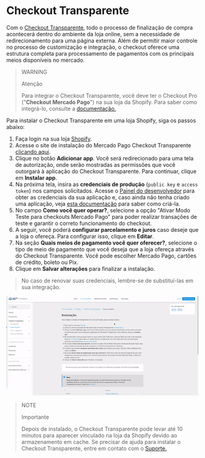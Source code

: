 # Checkout Transparente

Com o [Checkout Transparente](/developers/pt/docs/checkout-api/landing), todo o processo de finalização de compra acontecerá dentro do ambiente da loja online, sem a necessidade de redirecionamento para uma página externa. Além de permitir maior controle no processo de customização e integração, o checkout oferece uma estrutura completa para processamento de pagamentos com os principais meios disponíveis no mercado. 

> WARNING
>
> Atenção
>
> Para integrar o Checkout Transparente, você deve ter o Checkout Pro ("**Checkout Mercado Pago**") na sua loja da Shopify. Para saber como integrá-lo, consulte a [documentação.](/developers/pt/docs/shopify/integration-configuration/checkout-pro)

Para instalar o Checkout Transparente em uma loja Shopify, siga os passos abaixo:

1. Faça login na sua loja [Shopify](https://accounts.shopify.com/store-login).
2. Acesse o site de instalação do Mercado Pago Checkout Transparente [clicando aqui](https://apps.shopify.com/checkout-transparente-mp).
3. Clique no botão **Adicionar app**. Você será redirecionado para uma tela de autorização, onde serão mostradas as permissões que você outorgará à aplicação do Checkout Transparente. Para continuar, clique em **Instalar app**. 
4. Na próxima tela, insira as **credenciais de produção** (`public key` e `access token`) nos campos solicitados. Acesse o [Painel do desenvolvedor](https://www.mercadopago.com.ar/developers/panel) para obter as credenciais da sua aplicação e, caso ainda não tenha criado uma aplicação, veja [esta documentação](/developers/pt/docs/shopify/additional-content/your-integrations/introduction) para saber como criá-la. 
5. No campo **Como você quer operar?**, selecione a opção "Ativar Modo Teste para checkouts Mercado Pago" para poder realizar transações de teste e garantir o correto funcionamento do checkout.
6. A seguir, você poderá **configurar parcelamento e juros** caso deseje que a loja o ofereça. Para configurar isso, clique em **Editar**.
7. Na seção **Quais meios de pagamento você quer oferecer?**, selecione o tipo de meio de pagamento que você deseja que a loja ofereça através do Checkout Transparente. Você pode escolher Mercado Pago, cartões de crédito, boleto ou Pix.
8. Clique em **Salvar alterações** para finalizar a instalação.

> No caso de renovar suas credenciais, lembre-se de substituí-las em sua integração.

![installation choapi](/images/shopify/configurar-chotransparente-pt.gif)

> NOTE
>
> Importante
>
> Depois de instalado, o Checkout Transparente pode levar até 10 minutos para aparecer vinculado na loja da Shopify devido ao armazenamento em cache. Se precisar de ajuda para instalar o Checkout Transparente, entre em contato com o [Suporte.](https://www.mercadopago.com/developers/pt/support)